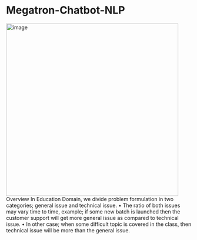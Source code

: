 # Megatron-Chatbot-NLP 
<img width="468" alt="image" src="https://user-images.githubusercontent.com/29514293/131713293-e78dfc66-17c4-4d48-8005-b67fef0f8cc7.png">
Overview
In Education Domain, we divide problem formulation in two categories; general issue and technical issue. 
•	The ratio of both issues may vary time to time, example; if some new batch is launched then the customer support will get more general issue as compared to technical issue. 
•	In other case; when some difficult topic is covered in the class, then technical issue will be more than the general issue.

